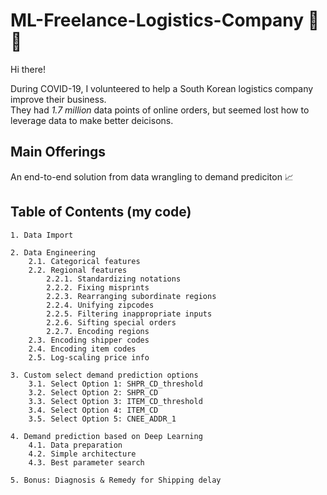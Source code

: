 # ML-Freelance-Logistics-Company 🚚 🚛

Hi there!

During COVID-19, I volunteered to help a South Korean logistics company improve their business. <br>
They had <i>1.7 million </i> data points of online orders, but seemed lost how to leverage data to make better deicisons.

## Main Offerings
An end-to-end solution from data wrangling to demand prediciton 📈 

## Table of Contents (my code)
    1. Data Import
    
    2. Data Engineering
        2.1. Categorical features
        2.2. Regional features
            2.2.1. Standardizing notations
            2.2.2. Fixing misprints
            2.2.3. Rearranging subordinate regions
            2.2.4. Unifying zipcodes 
            2.2.5. Filtering inappropriate inputs
            2.2.6. Sifting special orders
            2.2.7. Encoding regions
        2.3. Encoding shipper codes
        2.4. Encoding item codes
        2.5. Log-scaling price info
        
    3. Custom select demand prediction options
        3.1. Select Option 1: SHPR_CD_threshold
        3.2. Select Option 2: SHPR_CD
        3.3. Select Option 3: ITEM_CD_threshold
        3.4. Select Option 4: ITEM_CD
        3.5. Select Option 5: CNEE_ADDR_1
        
    4. Demand prediction based on Deep Learning
        4.1. Data preparation
        4.2. Simple architecture
        4.3. Best parameter search
        
    5. Bonus: Diagnosis & Remedy for Shipping delay
